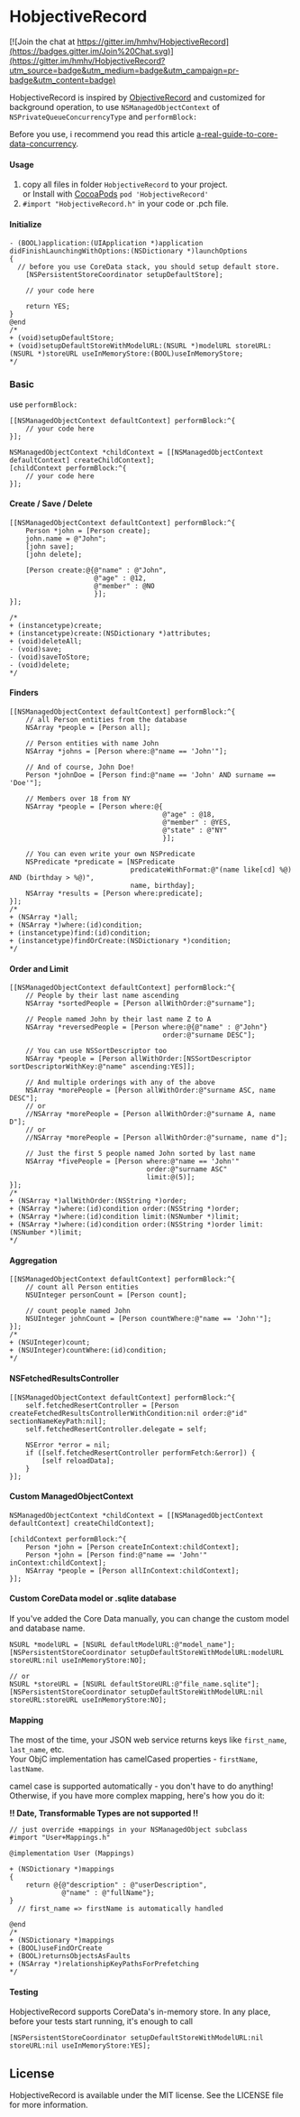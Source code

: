 # HobjectiveRecord

[![Join the chat at https://gitter.im/hmhv/HobjectiveRecord](https://badges.gitter.im/Join%20Chat.svg)](https://gitter.im/hmhv/HobjectiveRecord?utm_source=badge&utm_medium=badge&utm_campaign=pr-badge&utm_content=badge)

HobjectiveRecord is inspired by [ObjectiveRecord](https://github.com/supermarin/ObjectiveRecord) and customized for background operation, 
to use `NSManagedObjectContext` of `NSPrivateQueueConcurrencyType` and `performBlock:`

Before you use, i recommend you read this article [a-real-guide-to-core-data-concurrency](http://quellish.tumblr.com/post/97430076027/a-real-guide-to-core-data-concurrency).

#### Usage

1. copy all files in folder `HobjectiveRecord` to your project.<br>
   or Install with [CocoaPods](http://cocoapods.org) `pod 'HobjectiveRecord'`
2. `#import "HobjectiveRecord.h"` in your code or .pch file.

#### Initialize

``` objc
- (BOOL)application:(UIApplication *)application didFinishLaunchingWithOptions:(NSDictionary *)launchOptions
{
  // before you use CoreData stack, you should setup default store.
    [NSPersistentStoreCoordinator setupDefaultStore];
    
    // your code here
    
    return YES;
}
@end
/*
+ (void)setupDefaultStore;
+ (void)setupDefaultStoreWithModelURL:(NSURL *)modelURL storeURL:(NSURL *)storeURL useInMemoryStore:(BOOL)useInMemoryStore;
*/
```

### Basic

use `performBlock:`

``` objc
[[NSManagedObjectContext defaultContext] performBlock:^{
	// your code here
}];

NSManagedObjectContext *childContext = [[NSManagedObjectContext defaultContext] createChildContext];
[childContext performBlock:^{
	// your code here
}];
```


#### Create / Save / Delete

``` objc
[[NSManagedObjectContext defaultContext] performBlock:^{
    Person *john = [Person create];
    john.name = @"John";
    [john save];
    [john delete];
    
    [Person create:@{@"name" : @"John",
                     @"age" : @12, 
                     @"member" : @NO 
                     }];
}];

/*
+ (instancetype)create;
+ (instancetype)create:(NSDictionary *)attributes;
+ (void)deleteAll;
- (void)save;
- (void)saveToStore;
- (void)delete;
*/
```

#### Finders

``` objc
[[NSManagedObjectContext defaultContext] performBlock:^{
    // all Person entities from the database
    NSArray *people = [Person all];
    
    // Person entities with name John
    NSArray *johns = [Person where:@"name == 'John'"];
    
    // And of course, John Doe!
    Person *johnDoe = [Person find:@"name == 'John' AND surname == 'Doe'"];
    
    // Members over 18 from NY
    NSArray *people = [Person where:@{
                                      @"age" : @18,
                                      @"member" : @YES,
                                      @"state" : @"NY"
                                      }];
    
    // You can even write your own NSPredicate
    NSPredicate *predicate = [NSPredicate
                              predicateWithFormat:@"(name like[cd] %@) AND (birthday > %@)",
                              name, birthday];
    NSArray *results = [Person where:predicate];
}];
/*
+ (NSArray *)all;
+ (NSArray *)where:(id)condition;
+ (instancetype)find:(id)condition;
+ (instancetype)findOrCreate:(NSDictionary *)condition;
*/
```

#### Order and Limit

``` objc
[[NSManagedObjectContext defaultContext] performBlock:^{
    // People by their last name ascending
    NSArray *sortedPeople = [Person allWithOrder:@"surname"];
    
    // People named John by their last name Z to A
    NSArray *reversedPeople = [Person where:@{@"name" : @"John"}
                                      order:@"surname DESC"];
    
    // You can use NSSortDescriptor too
    NSArray *people = [Person allWithOrder:[NSSortDescriptor sortDescriptorWithKey:@"name" ascending:YES]];
    
    // And multiple orderings with any of the above
    NSArray *morePeople = [Person allWithOrder:@"surname ASC, name DESC"];
    // or
    //NSArray *morePeople = [Person allWithOrder:@"surname A, name D"];
    // or
    //NSArray *morePeople = [Person allWithOrder:@"surname, name d"];
    
    // Just the first 5 people named John sorted by last name
    NSArray *fivePeople = [Person where:@"name == 'John'"
                                  order:@"surname ASC"
                                  limit:@(5)];
}];
/*
+ (NSArray *)allWithOrder:(NSString *)order;
+ (NSArray *)where:(id)condition order:(NSString *)order;
+ (NSArray *)where:(id)condition limit:(NSNumber *)limit;
+ (NSArray *)where:(id)condition order:(NSString *)order limit:(NSNumber *)limit;
*/
```

#### Aggregation

``` objc
[[NSManagedObjectContext defaultContext] performBlock:^{
    // count all Person entities
    NSUInteger personCount = [Person count];
    
    // count people named John
    NSUInteger johnCount = [Person countWhere:@"name == 'John'"];
}];
/*
+ (NSUInteger)count;
+ (NSUInteger)countWhere:(id)condition;
*/
```

#### NSFetchedResultsController

``` objc
[[NSManagedObjectContext defaultContext] performBlock:^{
	self.fetchedResertController = [Person createFetchedResultsControllerWithCondition:nil order:@"id" sectionNameKeyPath:nil];
	self.fetchedResertController.delegate = self;

	NSError *error = nil;
	if ([self.fetchedResertController performFetch:&error]) {
    	[self reloadData];
	}
}];
```

#### Custom ManagedObjectContext

``` objc
NSManagedObjectContext *childContext = [[NSManagedObjectContext defaultContext] createChildContext];

[childContext performBlock:^{
    Person *john = [Person createInContext:childContext];
    Person *john = [Person find:@"name == 'John'" inContext:childContext];
    NSArray *people = [Person allInContext:childContext];
}];
```

#### Custom CoreData model or .sqlite database

If you've added the Core Data manually, you can change the custom model and database name.

``` objc
NSURL *modelURL = [NSURL defaultModelURL:@"model_name"];
[NSPersistentStoreCoordinator setupDefaultStoreWithModelURL:modelURL storeURL:nil useInMemoryStore:NO];
    
// or
NSURL *storeURL = [NSURL defaultStoreURL:@"file_name.sqlite"];
[NSPersistentStoreCoordinator setupDefaultStoreWithModelURL:nil storeURL:storeURL useInMemoryStore:NO];
```



#### Mapping

The most of the time, your JSON web service returns keys like `first_name`, `last_name`, etc. <br/>
Your ObjC implementation has camelCased properties - `firstName`, `lastName`.<br/>

camel case is supported automatically - you don't have to do anything! Otherwise, if you have more complex mapping, here's how you do it:

**!! Date, Transformable Types are not supported !!**

``` objc
// just override +mappings in your NSManagedObject subclass
#import "User+Mappings.h"

@implementation User (Mappings)

+ (NSDictionary *)mappings
{
    return @{@"description" : @"userDescription",
             @"name" : @"fullName"};
}
  // first_name => firstName is automatically handled

@end
/*
+ (NSDictionary *)mappings
+ (BOOL)useFindOrCreate
+ (BOOL)returnsObjectsAsFaults
+ (NSArray *)relationshipKeyPathsForPrefetching
*/
```

#### Testing

HobjectiveRecord supports CoreData's in-memory store. In any place, before your tests start running, it's enough to call

``` objc
[NSPersistentStoreCoordinator setupDefaultStoreWithModelURL:nil storeURL:nil useInMemoryStore:YES];
```


## License

HobjectiveRecord is available under the MIT license. See the LICENSE file
for more information.
